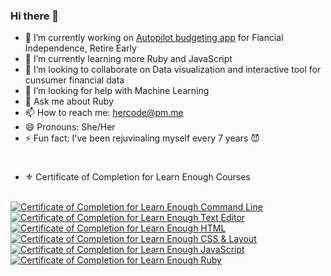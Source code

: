 ### Hi there 👋

<!--
**masaakifuruki/masaakifuruki** is a ✨ _special_ ✨ repository because its `README.md` (this file) appears on your GitHub profile.
-->

- 🔭 I’m currently working on [Autopilot budgeting app](https://www.doller.app) for Fiancial Independence, Retire Early
- 🌱 I’m currently learning more Ruby and JavaScript
- 👯 I’m looking to collaborate on Data visualization and interactive tool for cunsumer financial data
- 🤔 I’m looking for help with Machine Learning
- 💬 Ask me about Ruby
- 📫 How to reach me: [hercode@pm.me](hercode@pm.me)
- 😄 Pronouns: She/Her
- ⚡ Fun fact: I've been rejuvinaling myself every 7 years 😈
#
- ⚜️ Certificate of Completion for Learn Enough Courses
<br />
<a href="https://www.learnenough.com/certificates/hercode"><img src="https://www.learnenough.com/certificates/hercode/command-line-tutorial.svg" alt="Certificate of Completion for Learn Enough Command Line"></a><a href="https://www.learnenough.com/certificates/hercode"><img src="https://www.learnenough.com/certificates/hercode/text-editor-tutorial.svg" alt="Certificate of Completion for Learn Enough Text Editor"></a><a href="https://www.learnenough.com/certificates/hercode"><img src="https://www.learnenough.com/certificates/hercode/html-tutorial.svg" alt="Certificate of Completion for Learn Enough HTML"></a><a href="https://www.learnenough.com/certificates/hercode"><img src="https://www.learnenough.com/certificates/hercode/css-and-layout-tutorial.svg" alt="Certificate of Completion for Learn Enough CSS &amp; Layout"></a><a href="https://www.learnenough.com/certificates/hercode"><img src="https://www.learnenough.com/certificates/hercode/javascript-tutorial.svg" alt="Certificate of Completion for Learn Enough JavaScript"></a><a href="https://www.learnenough.com/certificates/hercode"><img src="https://www.learnenough.com/certificates/hercode/ruby-tutorial.svg" alt="Certificate of Completion for Learn Enough Ruby"></a>
